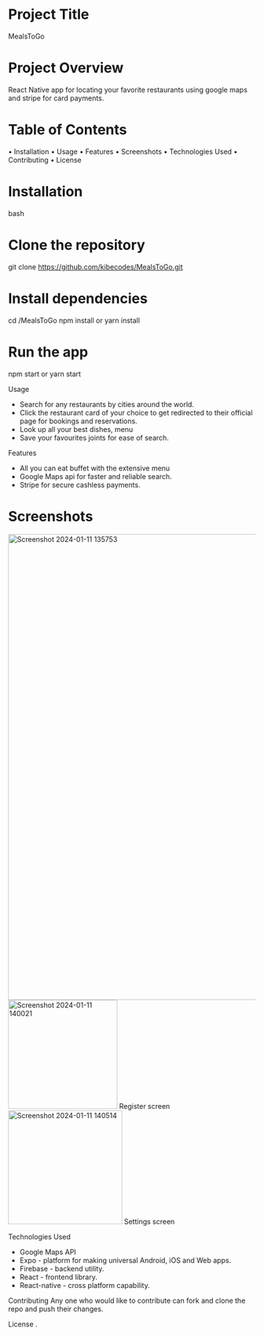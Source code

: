 # Project Title
MealsToGo

# Project Overview
React Native app for locating your favorite restaurants using google maps and stripe for card payments.

# Table of Contents
• Installation
• Usage
• Features
• Screenshots
• Technologies Used
• Contributing
• License

# Installation
bash
# Clone the repository
git clone https://github.com/kibecodes/MealsToGo.git

# Install dependencies
cd /MealsToGo
npm install or yarn install

# Run the app
npm start or yarn start

Usage
- Search for any restaurants by cities around the world.
- Click the restaurant card of your choice to get redirected to their official page for bookings and reservations.
- Look up all your best dishes, menu 
- Save your favourites joints for ease of search.

Features
- All you can eat buffet with the extensive menu 
- Google Maps api for faster and reliable search.
- Stripe for secure cashless payments.

# Screenshots
<img width="949" alt="Screenshot 2024-01-11 135753" src="https://github.com/kibecodes/MealsToGo/assets/106477223/1e5585aa-0912-42f5-b979-ba029b92931e">

<img width="222" alt="Screenshot 2024-01-11 140021" src="https://github.com/kibecodes/MealsToGo/assets/106477223/794d510f-3f64-403a-b54d-c62f3bacbc35">
Register screen

<img width="232" alt="Screenshot 2024-01-11 140514" src="https://github.com/kibecodes/MealsToGo/assets/106477223/3090ce1e-d2c1-4031-a2fc-cea5a6c65cbd">
Settings screen



Technologies Used
- Google Maps API
- Expo - platform for making universal Android, iOS and Web apps.
- Firebase - backend utility.
- React - frontend library.
- React-native - cross platform capability.

Contributing
Any one who would like to contribute can fork and clone the repo and push their changes.

License
.

